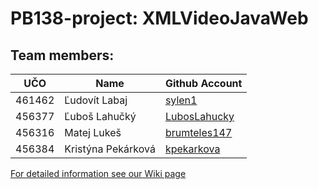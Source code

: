 # PB138-project: XMLVideoJavaWeb
## Team members:
| UČO | Name | Github Account |
|---|---|---|
| 461462 | Ľudovít Labaj | [sylen1](https://github.com/sylen1) |
| 456377 | Ľuboš Lahučký | [LubosLahucky](https://github.com/LubosLahucky) |
| 456316 | Matej Lukeš | [brumteles147](https://github.com/brumteles147) |
| 456384 | Kristýna Pekárková | [kpekarkova](https://github.com/kpekarkova) |

[For detailed information see our Wiki page](https://github.com/sylen1/PB138-project/wiki)
